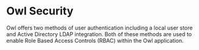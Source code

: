 # Owl Security

Owl offers two methods of user authentication including a local user store and Active Directory LDAP integration. Both of these methods are used to enable Role Based Access Controls \(RBAC\) within the Owl application.

